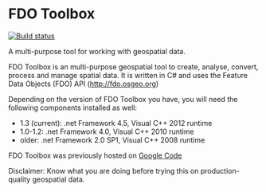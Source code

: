 FDO Toolbox
===========

[![Build status](https://ci.appveyor.com/api/projects/status/shlsd2gkqm3kg665?svg=true)](https://ci.appveyor.com/project/jumpinjackie/fdotoolbox)

A multi-purpose tool for working with geospatial data.

FDO Toolbox is an multi-purpose geospatial tool to create, analyse, convert, process and manage spatial data. It is written in C# and uses the Feature Data Objects (FDO) API (http://fdo.osgeo.org)

Depending on the version of FDO Toolbox you have, you will need the following components installed as well:

 * 1.3 (current): .net Framework 4.5, Visual C++ 2012 runtime
 * 1.0-1.2: .net Framework 4.0, Visual C++ 2010 runtime
 * older: .net Framework 2.0 SP1, Visual C++ 2008 runtime

FDO Toolbox was previously hosted on [Google Code](https://code.google.com/p/fdotoolbox/)

Disclaimer: Know what you are doing before trying this on production-quality geospatial data.
